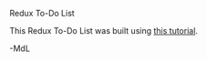 Redux To-Do List

This Redux To-Do List was built using [this tutorial](http://redux.js.org/docs/basics/ExampleTodoList.html).

-MdL